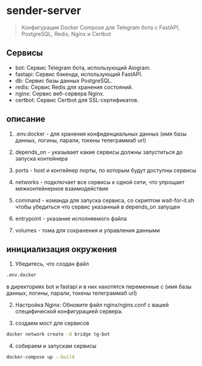 # sender-server
> Конфигурация Docker Compose для Telegram бота с FastAPI, PostgreSQL, Redis, Nginx и Certbot

## Сервисы
- bot: Сервис Telegram бота, использующий Aiogram.
- fastapi: Сервис бэкенда, использующий FastAPI.
- db: Сервис базы данных PostgreSQL.
- redis: Сервис Redis для хранения состояний.
- nginx: Сервис веб-сервера Nginx.
- certbot: Сервис Certbot для SSL-сертификатов.

## описание
1) .env.docker - для хранения конфиденциальных данных (имя базы данных, логины, парали, токены телеграммаб url)

2) depends_on - указывает какие сервисы должны запуститься до запуска контейнера

3) ports - host и контейнер порты, по которым будут доступны сервисы

4) networks - подключает все сервисы к одной сети, что упрощает межконтейнерное взаимодействие

5) command - команда для запуска сервиса, со скриптом wait-for-it.sh чтобы убедиться что сервис указанный в depends_on запущен

6) entrypoint - указание исполняемого файла

7) volumes - тома для сохранения и управления данными

## инициализация окружения 

1) Убедитесь, что создан файл
```bash 
.env.docker 
```
в директориях bot и fastapi и в них нахотятся переменные с (имя базы данных, логины, парали, токены телеграммаб url)

2) Настройка Nginx: Обновите файл nginx/nginx.conf с вашей специфической конфигурацией сервера.

3) создаем мост для сервисов
```bash
docker network create -d bridge tg-bot
```

4) собираем и запускам сервисы 
```bash
docker-compose up --build
```
